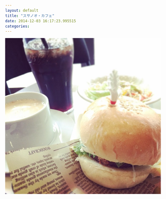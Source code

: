 ```yaml
---
layout: default
title: "スサノオ・カフェ"
date: 2014-12-03 16:17:23.995515
categories: 
---
```


![スサノオ・カフェ](/assets/images/201411/10817854_313524342167614_390635333_n.jpg)


